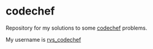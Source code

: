 # codechef

Repository for my solutions to some [codechef](https://www.codechef.com/) problems.

My username is [rvs_codechef](https://www.codechef.com/users/rvs_codechef)
